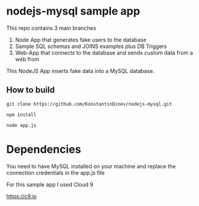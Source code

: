 # nodejs-mysql sample app
This repo contains 3 main branches
1. Node App that generates fake users to the database
2. Sample SQL schemas and JOINS examples plus DB Triggers
3. Web-App that connects to the database and sends custom data from a web from

This NodeJS App inserts fake data into a MySQL database.

## How to build

```
git clone https://github.com/KonstantinDinev/nodejs-mysql.git

npm install

node app.js

```

# Dependencies

You need to have MySQL installed on your machine and replace the connection credentials in the app.js file

For this sample app I used Cloud 9 

https://c9.io
